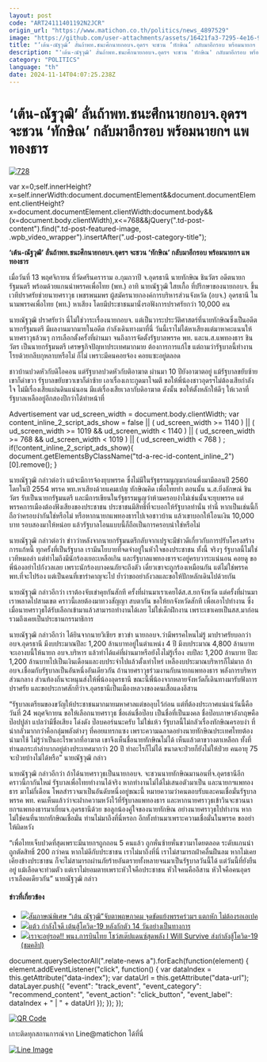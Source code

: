 ```yaml
---
layout: post
code: "ART24111401192N2JCR"
origin_url: "https://www.matichon.co.th/politics/news_4897529"
image: "https://github.com/user-attachments/assets/16421fa3-7295-4e16-963d-509841653268"
title: "‘เต้น-ณัฐวุฒิ’ ลั่นถ้าพท.ชนะศึกนายกอบจ.อุดรฯ จะชวน ‘ทักษิณ’ กลับมาอีกรอบ พร้อมนายกฯ แพทองธาร"
description: "'เต้น-ณัฐวุฒิ' ลั่นถ้าพท.ชนะศึกนายกอบจ.อุดรฯ จะชวน 'ทักษิณ' กลับมาอีกรอบ พร้อมนายกฯ แพทองธาร"
category: "POLITICS"
language: "th"
date: 2024-11-14T04:07:25.238Z
---
```


# ‘เต้น-ณัฐวุฒิ’ ลั่นถ้าพท.ชนะศึกนายกอบจ.อุดรฯ จะชวน ‘ทักษิณ’ กลับมาอีกรอบ พร้อมนายกฯ แพทองธาร

[![](https://www.matichon.co.th/wp-content/uploads/2024/11/728-162.jpg "728")](https://www.matichon.co.th/wp-content/uploads/2024/11/728-162.jpg)

var x=0;self.innerHeight?x=self.innerWidth:document.documentElement&&document.documentElement.clientHeight?x=document.documentElement.clientWidth:document.body&&(x=document.body.clientWidth),x<=768&&jQuery(".td-post-content").find(".td-post-featured-image, .wpb\_video\_wrapper").insertAfter(".ud-post-category-title");

**‘เต้น-ณัฐวุฒิ’ ลั่นถ้าพท.ชนะศึกนายกอบจ.อุดรฯ จะชวน ‘ทักษิณ’ กลับมาอีกรอบ พร้อมนายกฯ แพทองธาร**

เมื่อวันที่ 13 พฤศจิกายน ที่วัดศรีนคราราม อ.กุมภวาปี จ.อุดรธานี นายทักษิณ ชินวัตร อดีตนายกรัฐมนตรี พร้อมด้วยแกนนำพรรคเพื่อไทย (พท.) อาทิ นายณัฐวุฒิ ใสยเกื้อ ที่ปรึกษาของนายกอบจ. ขึ้นเวทีปราศรัยช่วยนายศราวุธ เพชรพนมพร ผู้สมัครนายกองค์การบริหารส่วนจังหวัด (อบจ.) อุดรธานี ในนามพรรคเพื่อไทย (พท.) หาเสียง โดยมีประชาชนมานั่งรอฟังการปราศรัยกว่า 10,000 คน

นายณัฐวุฒิ ปราศรัยว่า นี่ไม่ใช่วาระเรื่องนายกอบจ. แต่เป็นวาระประวัติศาสตร์ที่นายทักษิณซึ่งเป็นอดีตนายกรัฐมนตรี มีผลงานมากมายในอดีต กำลังเดินทางมาที่นี่ วันนี้เราไม่ได้หาเสียงแต่มาหาคะแนนให้นายศราวุธล้วนๆ การเลือกตั้งครั้งที่ผ่านมา จนถึงการจัดตั้งรัฐบาลพรรค พท. และน.ส.แพทองธาร ชินวัตร เป็นนายกรัฐมนตรี เศรษฐกิจปัญหาประเทศมากมาย ต้องการการแก้ไข แต่ถามว่ารัฐบาลนี้ทำงานโรยด้วยกลีบกุหลาบหรือไม่ ก็ไม่ เพราะมีคนคอยจ้อง คอยแซะอยู่ตลอด

ชาวบ้านปวดหัวกับดิไอคอน แต่รัฐบาลปวดหัวกับติอาฆาต ผ่านมา 10 ปียังอาฆาตอยู่ แม้รัฐบาลขยับซ้ายเขาก็ด่าขวา รัฐบาลขยับขวาเขาก็ด่าซ้าย เอาเรื่องเกาะกูดมาโจมตี ขอให้พี่น้องชาวอุดรฯไม่ต้องเสียกำลังใจ ไม่มีเรื่องเสียแผ่นดินแน่นอน มีแต่เรื่องเสียเวลากับดิอาฆาต ดังนั้น ขอให้ตั้งหลักให้ดีๆ ให้เวลาที่รัฐบาลเหลืออยู่อีกสองปีกว่าได้ทำหน้าที่

Advertisement var ud\_screen\_width = document.body.clientWidth; var content\_inline\_2\_script\_ads\_show = false || ( ud\_screen\_width >= 1140 ) || ( ud\_screen\_width >= 1019 && ud\_screen\_width < 1140 ) || ( ud\_screen\_width >= 768 && ud\_screen\_width < 1019 ) || ( ud\_screen\_width < 768 ) ; if(!content\_inline\_2\_script\_ads\_show){ document.getElementsByClassName("td-a-rec-id-content\_inline\_2")\[0\].remove(); }

นายณัฐวุฒิ กล่าวต่อว่า แม้จะมีการจ้องยุบพรรค ซึ่งไม่มีในรัฐธรรมนูญมาก่อนพึ่งมามีตอนปี 2560 โดยในปี 2554 พรรค พท.หาเสียงด้วยแคมเปญ ทักษิณคิด เพื่อไทยทำ ตอนนั้น น.ส.ยิ่งลักษณ์ ชินวัตร รับเป็นนายกรัฐมนตรี และมีการเขียนในรัฐธรรมนูญว่าห้ามครอบงำไม่เช่นนั้นจะยุบพรรค แต่พรรคการเมืองต้องฟังเสียงของประชาชน ประชาชนมีสิทธิ์ที่จะบอกให้รัฐบาลทำนั่น ทำนี่ หากเป็นเช่นนี้ก็ถือว่าครอบงำกันใช่หรือไม่ หรือหากนายกแพทองธารไปเจอชาวบ้าน แล้วเขาบอกให้โอนเงิน 10,000 บาท รอบสองมาให้หน่อย แล้วรัฐบาลโอนแบบนี้ก็ถือเป็นการครอบนำใช่หรือไม่

นายณัฐวุฒิ กล่าวต่อว่า ข่าวว่าหลังจากนายกรัฐมนตรีกลับจากเปรูจะมีข่าวดีเกี่ยวกับการปรับโครงสร้างการแก้หนี้ ทุกครั้งที่เป็นรัฐบาล เรามีนโยบายที่จดจำอยู่ในหัวใจของประชาชน ทั้งนี้ จริงๆ รัฐบาลนี้ไม่ใช่เวทีหมอลำ แต่ทำไมถึงมีนักร้องเยอะเหลือเกิน และรัฐบาลแพทองธารจะอยู่ครบวาระแน่นอน คอยดู ขอพี่น้องอย่าไปกังวลเลย เพราะนักร้องบางคนภัยจะถึงตัว เดี๋ยวเขาจะถูกร้องเหมือนกัน แต่ไม่ใช่พรรค พท.ที่จะไปร้อง แต่เป็นคนที่เขารำคาญจะไป ย้ำว่าขออย่ากังวลและขอให้ปักหลักเดินไปด้วยกัน

นายณัฐวุฒิ กล่าวอีกว่า เราต้องจับเข่าคุยกันสักที ครั้งที่ผ่านมาเราเคยได้ส.ส.ยกจังหวัด แต่ครั้งที่ผ่านมา เราพลาดไปสามเขต คราวนี้เลยต้องมาทวงสัญญา สบตากัน ขอให้ยกจังหวัดสักที เพื่อเอาไปทำงาน ซึ่งเมื่อนายศราวุธได้รับเลือกเข้ามาแล้วสามารถทำงานได้เลย ไม่ใช่เด็กฝึกงาน เพราะเขาเคยเป็นสส.มาก่อน รวมถึงเคยเป็นประธานกรรมาธิการ

นายณัฐวุฒิ กล่าวอีกว่า ได้ยินจากนายวิเชียร ขาวขำ นายกอบจ.ว่ามีพรรคไหนไม่รู้ มาปราศรัยบอกว่า อบจ.อุดรธานี มีงบประมาณปีละ 1,200 ล้านบาทอยู่ในตำแหน่ง 4 ปี มีงบประมาณ 4,800 ล้านบาท จะเอางบนี้ให้นายก อบจ.บริหาร แล้วทำได้แค่ที่ผ่านมาหรือยังไงไม่รู้เรื่อง งบปีละ 1,200 ล้านบาท ปีละ 1,200 ล้านบาทไปเป็นเงินเดือนและงบประจำไปแล้วตั้งเท่าไหร่ เหลืองบประมาณบริหารก็ไม่มาก ถ้าอบจ.เชื่อมกับรัฐบาลเป็นอันหนึ่งอันเดียวกัน ถ้านายศราวุธร่วมงานกับนายกแพทองธาร พลังการบริหารส่วนกลาง ส่วนท้องถิ่นจะหนุนส่งให้พี่น้องอุดรธานี ขณะนี้พี่น้องจากหลายจังหวัดก็เดินทางมารับฟังการปราศรัย และขอประกาศสักทีว่าจ.อุดรธานีเป็นเมืองหลวงของคนเสื้อแดงอีสาน

“รัฐบาลเตรียมของขวัญให้ประชาชนมากมายมหาศาลแต่ขออุบไว้ก่อน แต่ที่ต้องประกาศแน่แน่วันนี้คือวันที่ 24 พฤศจิกายน ขอให้เลือกนายศราวุธ ชื่อเล่นชื่อป๊อบ เป็นชื่อที่เป็นมงคล ชื่อป๊อบภาษาอังกฤษคือป๊อปปูล่า แปลว่ามีชื่อเสียง โด่งดัง ป๊อบคอร์นนะครับ ไม่ใช่แห้ว รัฐบาลนี้ไม่กลัวเรื่องทักษิณครอบงำ ที่น่ากลัวมากกว่าคือกลุ่มพลังต่างๆ ที่คอยแทรกแซง เพราะความฉลาดอย่างนายทักษิณประเทศไทยต้องนำมาใช้ ไม่รู้ว่าเป็นอะไรพวกที่อาฆาต เขาจึงเห็นชื่อนายทักษิณไม่ได้ เห็นแล้วตาขวางตาเหลือก ทั้งที่ท่านตกระกำลำบากอยู่ต่างประเทศมากว่า 20 ปี ทำอะไรก็ไม่ได้ ขนาดจะป่วยก็ยังไม่ให้ป่วย คนอายุ 75 จะป่วยบ้างไม่ได้หรือ” นายณัฐวุฒิ กล่าว

นายณัฐวุฒิ กล่าวอีกว่า ถ้าได้นายศราวุธเป็นนายกอบจ. จะชวนนายทักษิณมานอนที่จ.อุดรธานีอีก คราวนี้กากันใหม่ รัฐบาลเพื่อไทยทำงานได้จริง หากทำงานไม่ได้ไม่เสนอตัวมาเป็น และนายกฯแพทองธาร มาไม่กี่เดือน โพลสำรวจมาเป็นอันดับหนึ่งอยู่ขณะนี้ หมายความว่าคนตอบรับและคนเชื่อมั่นรัฐบาลพรรค พท. คนเห็นแล้วว่าจะฝากความหวังไว้ที่รัฐบาลแพทองธาร และหากนายศราวุธเข้าวินจะชวนนายกฯแพทองธารมาเยี่ยมจ.อุดรธานีด้วย ขอลูกน้องคู่ใจของนายทักษิณ อย่างนายศราวุธไปทำงาน หากไม่ใช่คนที่นายกทักษิณเชื่อมั่น ท่านไม่มาถึงที่นี่หรอก อีกทั้งท่านมาเพราะความเชื่อมั่นในพรรค ขออย่าให้ผิดหวัง

“เพื่อไทยเจ็บปวดที่สุดเพราะมีนายกฯถูกถอน 5 คนแล้ว ถูกหั่นซ้ายหั่นขวามาโดยตลอด ระดับแกนนำถูกตัดสิทธิ์ 200 กว่าคน หากไม่ดีกับประชาชน เราไม่มาถึงที่นี่ เราไม่สามารถฝ่าคลื่นฝืนลม หากไม่เคยเคียงข้างประชาชน ก็จะไม่สามารถผ่านภัยร้ายอันตรายทั้งหลายจนมาเป็นรัฐบาลวันนี้ได้ แต่วันนี้ที่ยังยืนอยู่ แม้เลือดจะท่วมตัว แต่เราไม่ยอมตายเพราะหัวใจคือประชาชน หัวใจคนคืออีสาน หัวใจคือคนอุดร เราเลือดเดียวกัน” นายณัฐวุฒิ กล่าว

#### ข่าวที่เกี่ยวข้อง

*   [![](https://www.matichon.co.th/wp-content/uploads/2022/03/ปกดำ15-3.jpg)สัมภาษณ์พิเศษ “เต้น ณัฐวุฒิ”จับตาพฤษภาคม จุดขัดแย้งพรรคร่วมฯ แตกหัก ไม่ต้องรอเอเปค](https://www.matichon.co.th/clips/news_3237716)
*   [![](https://www.matichon.co.th/wp-content/uploads/2021/01/แต้ว-กำลังใจดี-เต้นสู้โควิด.jpg)แต้ว กำลังใจดี เต้นสู้โควิด-19 หลังกักตัว 14 วันอย่างเป็นทางการ](https://www.matichon.co.th/entertainment/news_2539720)
*   [![](https://www.matichon.co.th/wp-content/uploads/2020/04/11-45.jpg)เราจะอยู่รอด!! พนง.การบินไทย โชว์สเต๊ปแดนซ์สุดพลัง I Will Survive ส่งกำลังสู้โควิด-19 (ชมคลิป)](https://www.matichon.co.th/social/news_2141923)

document.querySelectorAll(".relate-news a").forEach(function(element) { element.addEventListener("click", function() { var dataIndex = this.getAttribute("data-index"); var dataUrl = this.getAttribute("data-url"); dataLayer.push({ "event": "track\_event", "event\_category": "recommend\_content", "event\_action": "click\_button", "event\_label": dataIndex + " | " + dataUrl }); }); });

[![QR Code](https://www.matichon.co.th/wp-content/uploads/2023/07/wob1371z.jpg)](https://lin.ee/ht0nDxX)

เกาะติดทุกสถานการณ์จาก Line@matichon ได้ที่นี่

[![Line Image](https://www.matichon.co.th/wp-content/uploads/2023/07/th.png)](https://lin.ee/ht0nDxX)